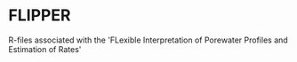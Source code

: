 # FLIPPER
R-files associated with the 'FLexible Interpretation of Porewater Profiles and Estimation of Rates'

